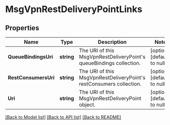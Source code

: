 # MsgVpnRestDeliveryPointLinks

## Properties
Name | Type | Description | Notes
------------ | ------------- | ------------- | -------------
**QueueBindingsUri** | **string** | The URI of this MsgVpnRestDeliveryPoint&#39;s queueBindings collection. | [optional] [default to null]
**RestConsumersUri** | **string** | The URI of this MsgVpnRestDeliveryPoint&#39;s restConsumers collection. | [optional] [default to null]
**Uri** | **string** | The URI of this MsgVpnRestDeliveryPoint object. | [optional] [default to null]

[[Back to Model list]](../README.md#documentation-for-models) [[Back to API list]](../README.md#documentation-for-api-endpoints) [[Back to README]](../README.md)


